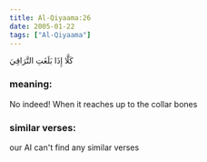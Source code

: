 ```yaml
---
title: Al-Qiyaama:26
date: 2005-01-22
tags: ["Al-Qiyaama"]
---
```

كَلَّا إِذَا بَلَغَتِ التَّرَاقِيَ
### meaning: 
No indeed! When it reaches up to the collar bones
### similar verses: 

our AI can't find any similar verses




